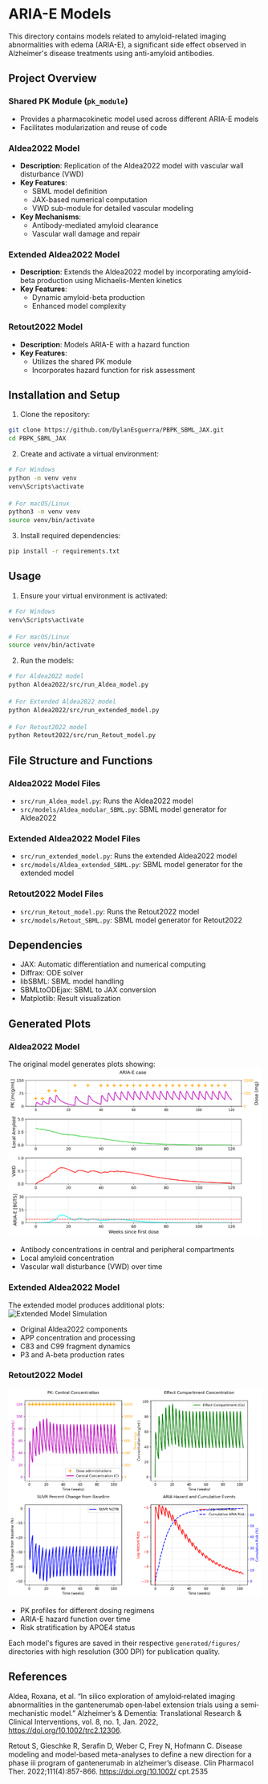 # ARIA-E Models

This directory contains models related to amyloid-related imaging abnormalities with edema (ARIA-E), a significant side effect observed in Alzheimer's disease treatments using anti-amyloid antibodies.

## Project Overview

### Shared PK Module (`pk_module`)
- Provides a pharmacokinetic model used across different ARIA-E models
- Facilitates modularization and reuse of code

### Aldea2022 Model
- **Description**: Replication of the Aldea2022 model with vascular wall disturbance (VWD)
- **Key Features**:
  - SBML model definition
  - JAX-based numerical computation
  - VWD sub-module for detailed vascular modeling
- **Key Mechanisms**:
  - Antibody-mediated amyloid clearance
  - Vascular wall damage and repair 

### Extended Aldea2022 Model
- **Description**: Extends the Aldea2022 model by incorporating amyloid-beta production using Michaelis-Menten kinetics
- **Key Features**:
  - Dynamic amyloid-beta production
  - Enhanced model complexity

### Retout2022 Model
- **Description**: Models ARIA-E with a hazard function
- **Key Features**:
  - Utilizes the shared PK module
  - Incorporates hazard function for risk assessment

## Installation and Setup

1. Clone the repository:
```bash
git clone https://github.com/DylanEsguerra/PBPK_SBML_JAX.git
cd PBPK_SBML_JAX
```

2. Create and activate a virtual environment:
```bash
# For Windows
python -m venv venv
venv\Scripts\activate

# For macOS/Linux
python3 -m venv venv
source venv/bin/activate
```

3. Install required dependencies:
```bash
pip install -r requirements.txt
```

## Usage

1. Ensure your virtual environment is activated:
```bash
# For Windows
venv\Scripts\activate

# For macOS/Linux
source venv/bin/activate
```

2. Run the models:
```bash
# For Aldea2022 model
python Aldea2022/src/run_Aldea_model.py

# For Extended Aldea2022 model
python Aldea2022/src/run_extended_model.py

# For Retout2022 model
python Retout2022/src/run_Retout_model.py
```

## File Structure and Functions

### Aldea2022 Model Files
- `src/run_Aldea_model.py`: Runs the Aldea2022 model
- `src/models/Aldea_modular_SBML.py`: SBML model generator for Aldea2022

### Extended Aldea2022 Model Files
- `src/run_extended_model.py`: Runs the extended Aldea2022 model
- `src/models/Aldea_extended_SBML.py`: SBML model generator for the extended model

### Retout2022 Model Files
- `src/run_Retout_model.py`: Runs the Retout2022 model
- `src/models/Retout_SBML.py`: SBML model generator for Retout2022

## Dependencies
- JAX: Automatic differentiation and numerical computing
- Diffrax: ODE solver
- libSBML: SBML model handling
- SBMLtoODEjax: SBML to JAX conversion
- Matplotlib: Result visualization

## Generated Plots

### Aldea2022 Model
The original model generates plots showing:
![Aldea2022 Simulation](Aldea2022/generated/figures/aldea2022_simulation.png)
- Antibody concentrations in central and peripheral compartments
- Local amyloid concentration
- Vascular wall disturbance (VWD) over time

### Extended Aldea2022 Model
The extended model produces additional plots:
![Extended Model Simulation](Aldea2022/generated/figures/extended_model_simulation.png)
- Original Aldea2022 components
- APP concentration and processing
- C83 and C99 fragment dynamics
- P3 and A-beta production rates

### Retout2022 Model
![Retout Model Simulation](Retout2022/generated/figures/retout2022_simulation.png)
- PK profiles for different dosing regimens
- ARIA-E hazard function over time
- Risk stratification by APOE4 status

Each model's figures are saved in their respective `generated/figures/` directories with high resolution (300 DPI) for publication quality.

## References
Aldea, Roxana, et al. “In silico exploration of amyloid‐related imaging abnormalities in the gantenerumab open‐label extension trials using a semi‐mechanistic model.” Alzheimer’s &amp; Dementia: Translational Research &amp; Clinical Interventions, vol. 8, no. 1, Jan. 2022, https://doi.org/10.1002/trc2.12306.

Retout S, Gieschke R, Serafin D, Weber C, Frey N, Hofmann C. Disease modeling and model-based meta-analyses to define a new direction for a phase iii program of gantenerumab in alzheimer’s disease. Clin Pharmacol Ther. 2022;111(4):857-866. https://doi.org/10.1002/ cpt.2535